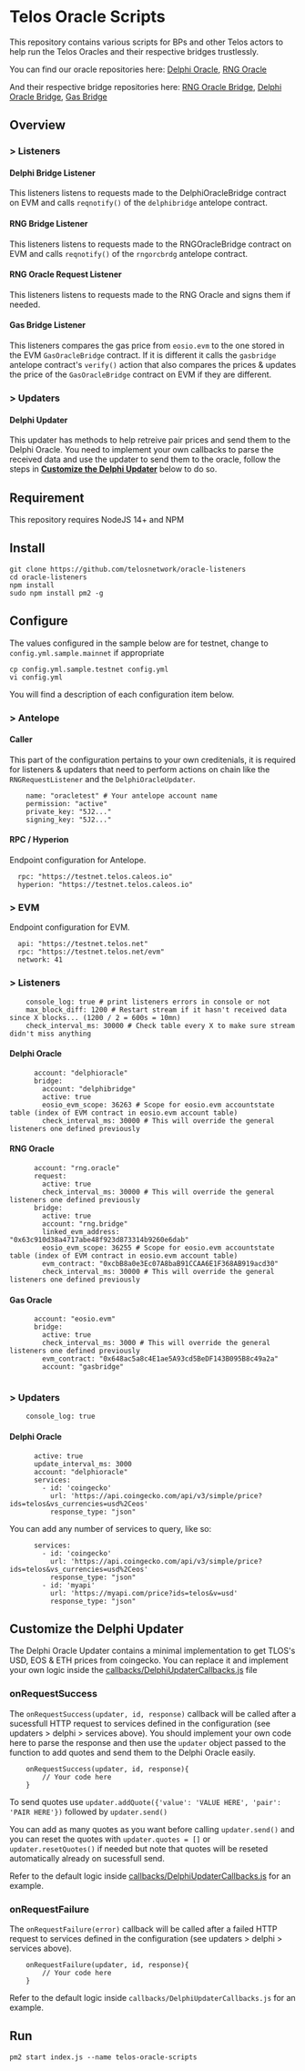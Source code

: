 # Telos Oracle Scripts

This repository contains various scripts for BPs and other Telos actors to help run the Telos Oracles and their respective bridges trustlessly.

You can find our oracle repositories here: [Delphi Oracle](https://github.com/telosnetwork/delphioracle), [RNG Oracle](https://github.com/telosnetwork/telos-oracle-rng)

And their respective bridge repositories here: [RNG Oracle Bridge](https://github.com/telosnetwork/rng-oracle-bridge), [Delphi Oracle Bridge](https://github.com/telosnetwork/delphi-oracle-bridge), [Gas Bridge](https://github.com/telosnetwork/gas-oracle-bridge)

## Overview

### > Listeners

####   Delphi Bridge Listener

This listeners listens to requests made to the DelphiOracleBridge contract on EVM and calls `reqnotify()` of the `delphibridge` antelope contract.

####   RNG Bridge Listener

This listeners listens to requests made to the RNGOracleBridge contract on EVM and calls `reqnotify()` of the `rngorcbrdg` antelope contract.

####   RNG Oracle Request Listener

This listeners listens to requests made to the RNG Oracle and signs them if needed.

####   Gas Bridge Listener

This listeners compares the gas price from `eosio.evm` to the one stored in the EVM `GasOracleBridge` contract. If it is different it calls the `gasbridge` antelope contract's `verify()` action that also compares the prices & updates the price of the `GasOracleBridge` contract on EVM if they are different.

### > Updaters

####   Delphi Updater

This updater has methods to help retreive pair prices and send them to the Delphi Oracle. You need to implement your own callbacks to parse the received data and use the updater to send them to the oracle, follow the steps in **[Customize the Delphi Updater](https://github.com/telosnetwork/telos-oracle-scripts#customize-the-delphi-updater)** below to do so.

## Requirement

This repository requires NodeJS 14+ and NPM

## Install

```
git clone https://github.com/telosnetwork/oracle-listeners
cd oracle-listeners
npm install
sudo npm install pm2 -g
```

## Configure

The values configured in the sample below are for testnet, change to `config.yml.sample.mainnet` if appropriate

```
cp config.yml.sample.testnet config.yml
vi config.yml 
```
You will find a description of each configuration item below.

### > Antelope

#### Caller

This part of the configuration pertains to your own creditenials, it is required for listeners & updaters that need to perform actions on chain like the `RNGRequestListener` and the `DelphiOracleUpdater`.

```
    name: "oracletest" # Your antelope account name
    permission: "active" 
    private_key: "5J2..."
    signing_key: "5J2..."
```

#### RPC / Hyperion

Endpoint configuration for Antelope.


```
  rpc: "https://testnet.telos.caleos.io"
  hyperion: "https://testnet.telos.caleos.io"
```

### > EVM

Endpoint configuration for EVM.

```
  api: "https://testnet.telos.net"
  rpc: "https://testnet.telos.net/evm"
  network: 41
```

### > Listeners

```
    console_log: true # print listeners errors in console or not
    max_block_diff: 1200 # Restart stream if it hasn't received data since X blocks... (1200 / 2 = 600s = 10mn)
    check_interval_ms: 30000 # Check table every X to make sure stream didn't miss anything
```

#### Delphi Oracle

```
      account: "delphioracle"
      bridge:
        account: "delphibridge"
        active: true
        eosio_evm_scope: 36263 # Scope for eosio.evm accountstate table (index of EVM contract in eosio.evm account table)
        check_interval_ms: 30000 # This will override the general listeners one defined previously
```

#### RNG Oracle


```
      account: "rng.oracle"
      request:
        active: true
        check_interval_ms: 30000 # This will override the general listeners one defined previously
      bridge:
        active: true
        account: "rng.bridge"
        linked_evm_address: "0x63c910d38a4717abe48f923d873314b9260e6dab"
        eosio_evm_scope: 36255 # Scope for eosio.evm accountstate table (index of EVM contract in eosio.evm account table)
        evm_contract: "0xcbB8a0e3Ec07A8baB91CCAA6E1F368AB919acd30"
        check_interval_ms: 30000 # This will override the general listeners one defined previously

```

#### Gas Oracle

```
      account: "eosio.evm"
      bridge:
        active: true
        check_interval_ms: 3000 # This will override the general listeners one defined previously
        evm_contract: "0x648ac5a8c4E1ae5A93cd5BeDF143B095B8c49a2a"
        account: "gasbridge"
        
```

### > Updaters

```
    console_log: true
```

#### Delphi Oracle

```
      active: true
      update_interval_ms: 3000 
      account: "delphioracle"
      services:
        - id: 'coingecko'
          url: 'https://api.coingecko.com/api/v3/simple/price?ids=telos&vs_currencies=usd%2Ceos'
          response_type: "json"
```

You can add any number of services to query, like so:

```
      services:
        - id: 'coingecko'
          url: 'https://api.coingecko.com/api/v3/simple/price?ids=telos&vs_currencies=usd%2Ceos'
          response_type: "json"
        - id: 'myapi'
          url: 'https://myapi.com/price?ids=telos&v=usd'
          response_type: "json"
```


## Customize the Delphi Updater

The Delphi Oracle Updater contains a minimal implementation to get TLOS's USD, EOS & ETH prices from coingecko. 
You can replace it and implement your own logic inside the [callbacks/DelphiUpdaterCallbacks.js](https://github.com/telosnetwork/telos-oracle-scripts/blob/master/src/callbacks/DelphiOracleCallbacks.js) file

### onRequestSuccess

The `onRequestSuccess(updater, id, response)` callback will be called after a sucessfull HTTP request to services defined in the configuration (see updaters > delphi > services above).
You should implement your own code here to parse the response and then use the `updater` object passed to the function to add quotes and send them to the Delphi Oracle easily. 

```
    onRequestSuccess(updater, id, response){
        // Your code here
    }
```

To send quotes use `updater.addQuote({'value': 'VALUE HERE', 'pair': 'PAIR HERE'})` followed by `updater.send()`

You can add as many quotes as you want before calling `updater.send()` and you can reset the quotes with `updater.quotes = []` or `updater.resetQuotes()` if needed but note that quotes will be reseted automatically already on sucessfull send.

Refer to the default logic inside [callbacks/DelphiUpdaterCallbacks.js](https://github.com/telosnetwork/telos-oracle-scripts/blob/master/src/callbacks/DelphiOracleCallbacks.js) for an example.

### onRequestFailure

The `onRequestFailure(error)` callback will be called after a failed HTTP request to services defined in the configuration (see updaters > delphi > services above).

```
    onRequestFailure(updater, id, response){
        // Your code here
    }
```

Refer to the default logic inside `callbacks/DelphiUpdaterCallbacks.js` for an example.

## Run

```
pm2 start index.js --name telos-oracle-scripts
```
